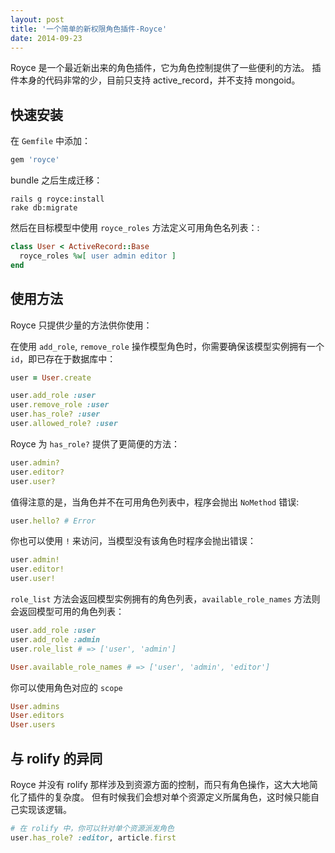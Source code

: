 ```yaml
---
layout: post
title: '一个简单的新权限角色插件-Royce'
date: 2014-09-23
---
```


Royce 是一个最近新出来的角色插件，它为角色控制提供了一些便利的方法。
插件本身的代码非常的少，目前只支持 active_record，并不支持 mongoid。

## 快速安装

在 `Gemfile` 中添加：

```ruby
gem 'royce'
```

bundle 之后生成迁移：

```
rails g royce:install
rake db:migrate
```

然后在目标模型中使用 `royce_roles` 方法定义可用角色名列表：:

```ruby
class User < ActiveRecord::Base
  royce_roles %w[ user admin editor ]
end
```

## 使用方法

Royce 只提供少量的方法供你使用：

在使用 `add_role`, `remove_role` 操作模型角色时，你需要确保该模型实例拥有一个 `id`，即已存在于数据库中：

```ruby
user = User.create

user.add_role :user
user.remove_role :user
user.has_role? :user
user.allowed_role? :user
```

Royce 为 `has_role?` 提供了更简便的方法：

```ruby
user.admin?
user.editor?
user.user?
```

值得注意的是，当角色并不在可用角色列表中，程序会抛出 `NoMethod` 错误:

```ruby
user.hello? # Error
```

你也可以使用 `!` 来访问，当模型没有该角色时程序会抛出错误：

```ruby
user.admin!
user.editor!
user.user!
```

`role_list` 方法会返回模型实例拥有的角色列表，`available_role_names` 方法则会返回模型可用的角色列表：

```ruby
user.add_role :user
user.add_role :admin
user.role_list # => ['user', 'admin']

User.available_role_names # => ['user', 'admin', 'editor']
```

你可以使用角色对应的 `scope`

```ruby
User.admins
User.editors
User.users
```

## 与 rolify 的异同

Royce 并没有 rolify 那样涉及到资源方面的控制，而只有角色操作，这大大地简化了插件的复杂度。
但有时候我们会想对单个资源定义所属角色，这时候只能自己实现该逻辑。

```ruby
# 在 rolify 中，你可以针对单个资源派发角色
user.has_role? :editor, article.first
```